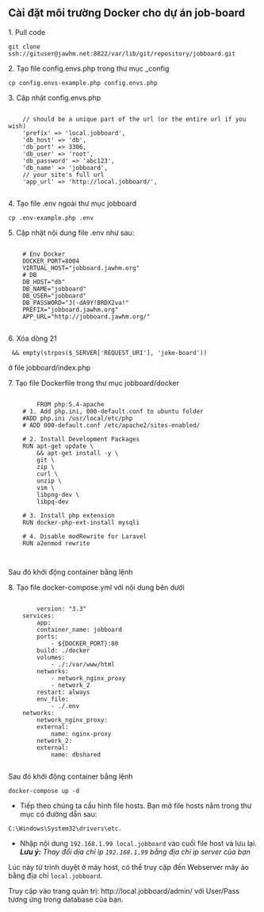## Cài đặt môi trường Docker cho dự án job-board
  <p>1. Pull code</p>
  <pre><code>git clone ssh://gituser@jawhm.net:8822/var/lib/git/repository/jobboard.git</code></pre> 
  <p>2. Tạo file config.envs.php trong thư mục _config</p>
  <pre><code>cp config.envs-example.php config.envs.php</code></pre>    
  <p>3. Cập nhật config.envs.php</p>
  <pre><code>
  	// should be a unique part of the url (or the entire url if you wish)
	'prefix' => 'local.jobboard',
	'db_host' => 'db',
	'db_port' => 3306,
	'db_user' => 'root', 
	'db_password' => 'abc123',
	'db_name' => 'jobboard',
	// your site's full url
	'app_url' => 'http://local.jobboard/',
  </code></pre>
   
  <p>4. Tạo file .env ngoài thư mục jobboard</p>
  <pre><code>cp .env-example.php .env</code></pre>    
  <p>5. Cập nhật nội dung file .env như sau:</p>
  <pre><code>
	# Env Docker
	DOCKER_PORT=8004
	VIRTUAL_HOST="jobboard.jawhm.org"
	# DB
	DB_HOST="db"
	DB_NAME="jobboard"
	DB_USER="jobboard"
	DB_PASSWORD="J(-dA9Y!BRDX2va!"
	PREFIX="jobboard.jawhm.org"
	APP_URL="http://jobboard.jawhm.org/"
  </code></pre>
  
  <p>6. Xóa dòng 21 <pre><code> && empty(strpos($_SERVER['REQUEST_URI'], 'joke-board'))</code></pre> ở file jobboard/index.php </p>
  
  <p>7. Tạo file Dockerfile trong thư mục jobboard/docker<p>
  
  <pre><code>
    	FROM php:5.4-apache
	# 1. Add php.ini, 000-default.conf to ubuntu folder
	#ADD php.ini /usr/local/etc/php
	# ADD 000-default.conf /etc/apache2/sites-enabled/

	# 2. Install Development Packages
	RUN apt-get update \
		&& apt-get install -y \
		git \
		zip \
		curl \
		unzip \
		vim \
		libpng-dev \
		libpq-dev

	# 3. Install php extension
	RUN docker-php-ext-install mysqli

	# 4. Disable modRewrite for Laravel
	RUN a2enmod rewrite

  </code></pre>
  
  <p>Sau đó khởi động container bằng lệnh</p>
  
  <p>8. Tạo file docker-compose.yml với nội dung bên dưới<p>
  
  <pre><code>
    	version: "3.3"
	services:
	    app:
		container_name: jobboard
		ports:
		    - ${DOCKER_PORT}:80
		build: ./docker
		volumes:
		    - ./:/var/www/html
		networks:
		    - network_nginx_proxy
		    - network_2
		restart: always
		env_file:
		    - ./.env
	networks:
	    network_nginx_proxy:
		external: 
		    name: nginx-proxy
	    network_2:
		external: 
		    name: dbshared
  </code></pre>
  
  
  <p>Sau đó khởi động container bằng lệnh</p>
  <pre><code>docker-compose up -d</code></pre>
  
  - Tiếp theo chúng ta cấu hình file hosts. Bạn mở file hosts nằm trong thư mục có đường dẫn sau:
<pre><code>C:\Windows\System32\drivers\etc.</code></pre>
- Nhập nội dung <code>192.168.1.99 local.jobboard</code> vào cuối file host và lưu lại.
<i><b>Lưu ý:</b> Thay đổi dịa chỉ ip <code>192.168.1.99</code> bằng địa chỉ ip server của bạn</i>
<p>Lúc này từ trình duyệt ở máy host, có thể truy cập đến Webserver máy ảo bằng địa chỉ <code>local.jobboard</code>.</p> 
<p>Truy cập vào trang quản trị: http://local.jobboard/admin/ với User/Pass tương ứng trong database của bạn.</p>
